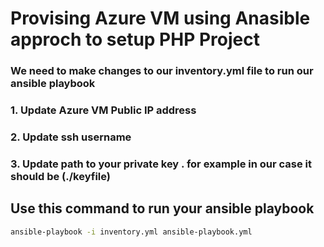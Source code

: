 # Provising Azure VM using Anasible approch to setup PHP Project 

### We need to make changes to our inventory.yml file to run our ansible playbook

### 1. Update Azure VM Public IP address 
### 2. Update ssh username 
### 3. Update path to your private key . for example in our case it should be  (./keyfile)

## Use this command to run your ansible playbook 
 ```bash 
 ansible-playbook -i inventory.yml ansible-playbook.yml
